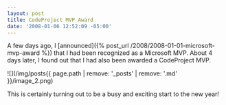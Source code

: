 ```yaml
---
layout: post
title: CodeProject MVP Award
date: '2008-01-06 12:52:09 -05:00'
---
```


A few days ago, I [announced]({% post_url /2008/2008-01-01-microsoft-mvp-award %}) that I had been recognized as a Microsoft MVP. About 4 days later, I found out that I had also been awarded a CodeProject MVP.

![](/img/posts{{ page.path | remove: '_posts' | remove: '.md' }}/image_2.png) 

This is certainly turning out to be a busy and exciting start to the new year!
